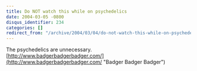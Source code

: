```yaml
---
title: Do NOT watch this while on psychedelics
date: 2004-03-05 -0800
disqus_identifier: 234
categories: []
redirect_from: "/archive/2004/03/04/do-not-watch-this-while-on-psychedelics.aspx/"
---
```


The psychedelics are unnecessary.
[http://www.badgerbadgerbadger.com/](http://www.badgerbadgerbadger.com/ "Badger Badger Badger")

